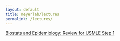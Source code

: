 ```yaml
---
layout: default
title: meyerlab/lectures
permalink: /lectures/
---
```


[Biostats and Epidemiology: Review for USMLE Step 1](http://meyerlab.org/intro-biostats-epi/)
